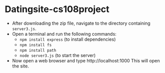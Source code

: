 # Datingsite-cs108project
* After downloading the zip file, navigate to the directory containing `server3.js`.
* Open a terminal and run the following commands:
  - `npm install express` (to install dependencies)
  - `npm install fs`
  - `npm install path`
  - `node server3.js` (to start the server)
* Now open a web browser and type http://localhost:1000 This will open the site.
